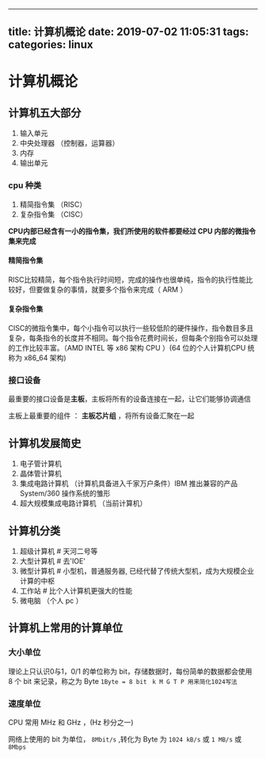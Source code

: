 
---
title: 计算机概论
date: 2019-07-02 11:05:31
tags:
categories: linux
---

# 计算机概论
## 计算机五大部分
1. 输入单元
2. 中央处理器 （控制器，运算器）
3. 内存
4. 输出单元

### cpu 种类
1. 精简指令集 （RISC）
2. 复杂指令集 （CISC）

**CPU内部已经含有一小的指令集，我们所使用的软件都要经过 CPU 内部的微指令集来完成**

#### 精简指令集
RISC比较精简，每个指令执行时间短，完成的操作也很单纯，指令的执行性能比较好，但要做复杂的事情，就要多个指令来完成（ ARM ）

#### 复杂指令集
CISC的微指令集中，每个小指令可以执行一些较低阶的硬件操作，指令数目多且复杂，每条指令的长度并不相同。每个指令花费时间长，但每条个别指令可以处理的工作比较丰富。（AMD INTEL 等 x86 架构 CPU ）(64 位的个人计算机CPU 统称为 x86_64 架构)

### 接口设备
最重要的接口设备是**主板**，主板将所有的设备连接在一起，让它们能够协调通信

主板上最重要的组件 ： **主板芯片组** ，将所有设备汇聚在一起
## 计算机发展简史
1. 电子管计算机
2. 晶体管计算机
3. 集成电路计算机   （计算机具备进入千家万户条件）IBM 推出兼容的产品 System/360 操作系统的雏形
4. 超大规模集成电路计算机 （当前计算机）

## 计算机分类
1. 超级计算机 # 天河二号等 
2. 大型计算机 # 去'IOE' 
3. 微型计算机 # 小型机，普通服务器, 已经代替了传统大型机，成为大规模企业计算的中枢
4. 工作站  # 比个人计算机更强大的性能
5. 微电脑 （个人 pc ）

## 计算机上常用的计算单位
### 大小单位
理论上只认识0与1，0/1 的单位称为 bit，存储数据时，每份简单的数据都会使用 8 个 bit 来记录，称之为 Byte
`1Byte = 8 bit `
`k M G T P 用来简化1024写法`

### 速度单位
CPU 常用 MHz 和 GHz ，(Hz 秒分之一)

网络上使用的 bit 为单位， `8Mbit/s` ,转化为 Byte 为 `1024 kB/s` 或 `1 MB/s` 或 `8Mbps`

## 